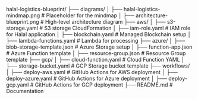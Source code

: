 halal-logistics-blueprint/
├── diagrams/
│   ├── halal-logistics-mindmap.png   # Placeholder for the mindmap
│   ├── architecture-blueprint.png   # High-level architecture diagram
├── aws/
│   ├── s3-storage.yaml              # S3 storage CloudFormation
│   ├── iam-role.yaml                # IAM role for Halal application
│   ├── blockchain.yaml              # Managed Blockchain setup
│   ├── lambda-functions.yaml        # Lambda for processing
├── azure/
│   ├── blob-storage-template.json   # Azure Storage setup
│   ├── function-app.json            # Azure Function template
│   ├── resource-group.json          # Resource Group template
├── gcp/
│   ├── cloud-function.yaml          # Cloud Function YAML
│   ├── storage-bucket.yaml          # GCP Storage bucket template
├── workflows/
│   ├── deploy-aws.yaml              # GitHub Actions for AWS deployment
│   ├── deploy-azure.yaml            # GitHub Actions for Azure deployment
│   ├── deploy-gcp.yaml              # GitHub Actions for GCP deployment
├── README.md                        # Documentation
